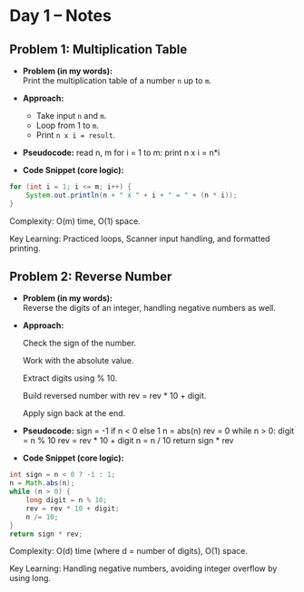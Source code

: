 # Day 1 – Notes

## Problem 1: Multiplication Table
- **Problem (in my words):**  
  Print the multiplication table of a number `n` up to `m`.

- **Approach:**  
  - Take input `n` and `m`.  
  - Loop from 1 to `m`.  
  - Print `n x i = result`.  

- **Pseudocode:**
    read n, m
    for i = 1 to m:
    print n x i = n*i
    
    
- **Code Snippet (core logic):**
```java
for (int i = 1; i <= m; i++) {
    System.out.println(n + " x " + i + " = " + (n * i));
}
```

Complexity: O(m) time, O(1) space.

Key Learning: Practiced loops, Scanner input handling, and formatted printing.


## Problem 2: Reverse Number

- **Problem (in my words):**  
  Reverse the digits of an integer, handling negative numbers as well.

- **Approach:** 

  Check the sign of the number.

  Work with the absolute value.

  Extract digits using % 10.

  Build reversed number with rev = rev * 10 + digit.

  Apply sign back at the end.

- **Pseudocode:**
  sign = -1 if n < 0 else 1
  n = abs(n)
  rev = 0
  while n > 0:
  digit = n % 10
  rev = rev * 10 + digit
  n = n / 10
  return sign * rev

- **Code Snippet (core logic):**
```java
int sign = n < 0 ? -1 : 1;
n = Math.abs(n);
while (n > 0) {
    long digit = n % 10;
    rev = rev * 10 + digit;
    n /= 10;
}
return sign * rev;

```

Complexity: O(d) time (where d = number of digits), O(1) space.

Key Learning: Handling negative numbers, avoiding integer overflow by using long.
